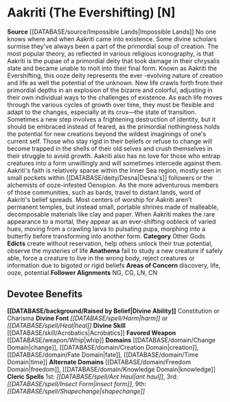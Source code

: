 ﻿---
ability:
- Constitution
- Charisma
ability_boost:
- Constitution
- Charisma
alignment: N
deity:
- '[[DATABASE/deity/Aakriti|Aakriti]]'
deity_category: Other Gods
divine_font: Harm or Heal
domain:
- '[[DATABASE/domain/Change Domain|Change]]'
- '[[DATABASE/domain/Creation Domain|Creation]]'
- '[[DATABASE/domain/Fate Domain|Fate]]'
- '[[DATABASE/domain/Freedom Domain|Freedom]]'
- '[[DATABASE/domain/Knowledge Domain|Knowledge]]'
- '[[DATABASE/domain/Time Domain|Time]]'
favored_weapon: '[[DATABASE/weapon/Whip|Whip]]'
follower_alignment:
- LN
- CN
- NG
- CG
id: '261'
name: Aakriti
rarity: Common
skill:
- '[[DATABASE/skill/Acrobatics|Acrobatics]]'
source: '[[DATABASE/source/Impossible Lands|Impossible Lands]]'
type: Deity

---
# Aakriti (The Evershifting) [N]

**Source** [[DATABASE/source/Impossible Lands|Impossible Lands]]
No one knows where and when Aakriti came into existence. Some divine scholars surmise they've always been a part of the primordial soup of creation. The most popular theory, as reflected in various religious iconography, is that Aakriti is the pupae of a primordial deity that took damage in their chrysalis state and became unable to molt into their final form.
 Known as Aakriti the Evershifting, this ooze deity represents the ever -evolving nature of creation and life as well the potential of the unknown. New life crawls forth from their primordial depths in an explosion of the bizarre and colorful, adjusting in their own individual ways to the challenges of existence. As each life moves through the various cycles of growth over time, they must be flexible and adapt to the changes, especially at its crux—the state of transition. Sometimes a new step involves a frightening destruction of identity, but it should be embraced instead of feared, as the primordial nothingness holds the potential for new creations beyond the wildest imaginings of one's current self. Those who stay rigid in their beliefs or refuse to change will become trapped in the shells of their old selves and crush themselves in their struggle to avoid growth. Aakriti also has no love for those who entrap creatures into a form unwillingly and will sometimes intercede against them. 
Aakriti's faith is relatively sparse within the Inner Sea region, mostly seen in small pockets within [[DATABASE/deity/Desna|Desna's]] followers or the alchemists of ooze-infested Oenopion. As the more adventurous members of those communities, such as bards, travel to distant lands, word of Aakriti's belief spreads. Most centers of worship for Aakriti aren't permanent temples, but instead small, portable shrines made of malleable, decomposable materials like clay and paper.
 When Aakriti makes the rare appearance to a mortal, they appear as an ever-shifting oobleck of varied hues, moving from a crawling larva to pulsating pupa, morphing into a butterfly before transforming into another form.
**Category** Other Gods
**Edicts** create without reservation, help others unlock their true potential, observe the mysteries of life
**Anathema** fail to study a new creature if safely able, force a creature to live in the wrong body, reject creatures or information due to bigoted or rigid beliefs
**Areas of Concern** discovery, life, ooze, potential
**Follower Alignments** NG, CG, LN, CN

## Devotee Benefits

**[[DATABASE/background/Raised by Belief|Divine Ability]]** Constitution or Charisma
**Divine Font** _[[DATABASE/spell/Harm|harm]]_ or _[[DATABASE/spell/Heal|heal]]_
**Divine Skill** [[DATABASE/skill/Acrobatics|Acrobatics]]
**Favored Weapon** [[DATABASE/weapon/Whip|whip]]
**Domains** [[DATABASE/domain/Change Domain|change]], [[DATABASE/domain/Creation Domain|creation]], [[DATABASE/domain/Fate Domain|fate]], [[DATABASE/domain/Time Domain|time]]
**Alternate Domains** [[DATABASE/domain/Freedom Domain|freedom]], [[DATABASE/domain/Knowledge Domain|knowledge]]
**Cleric Spells** 1st: _[[DATABASE/spell/Ant Haul|ant haul]]_, 3rd: _[[DATABASE/spell/Insect Form|insect form]]_, 9th: _[[DATABASE/spell/Shapechange|shapechange]]_